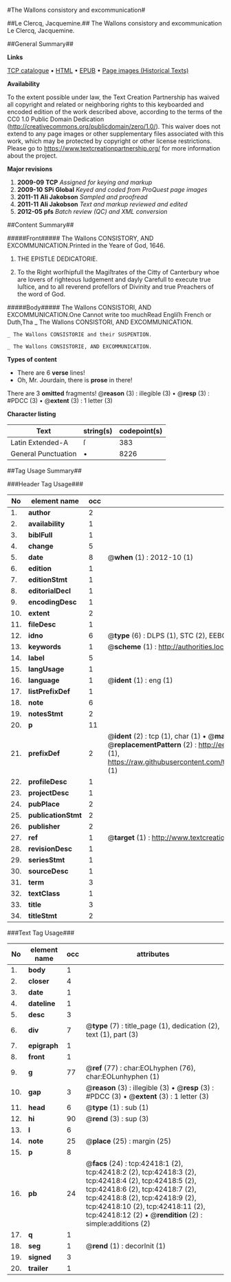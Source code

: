 #The Wallons consistory and excommunication#

##Le Clercq, Jacquemine.##
The Wallons consistory and excommunication
Le Clercq, Jacquemine.

##General Summary##

**Links**

[TCP catalogue](http://www.ota.ox.ac.uk/tcp/)  • 
[HTML](http://tei.it.ox.ac.uk/tcp/Texts-HTML/free/A67/A67426.html)  • 
[EPUB](http://tei.it.ox.ac.uk/tcp/Texts-EPUB/free/A67/A67426.epub) • 
[Page images (Historical Texts)](https://historicaltexts.jisc.ac.uk/eebo-09090992e)

**Availability**

To the extent possible under law, the Text Creation Partnership has waived all copyright and related or neighboring rights to this keyboarded and encoded edition of the work described above, according to the terms of the CC0 1.0 Public Domain Dedication (http://creativecommons.org/publicdomain/zero/1.0/). This waiver does not extend to any page images or other supplementary files associated with this work, which may be protected by copyright or other license restrictions. Please go to https://www.textcreationpartnership.org/ for more information about the project.

**Major revisions**

1. __2009-09__ __TCP__ *Assigned for keying and markup*
1. __2009-10__ __SPi Global__ *Keyed and coded from ProQuest page images*
1. __2011-11__ __Ali Jakobson__ *Sampled and proofread*
1. __2011-11__ __Ali Jakobson__ *Text and markup reviewed and edited*
1. __2012-05__ __pfs__ *Batch review (QC) and XML conversion*

##Content Summary##

#####Front#####
The Wallons CONSISTORY, AND EXCOMMUNICATION.Printed in the Yeare of God, 1646.
1. THE EPISTLE DEDICATORIE.

1. To the Right worſhipfull the Magiſtrates of the Citty of Canterbury whoe are lovers of righteous Iudgement and dayly Carefull to execute true Iuſtice, and to all reverend profeſſors of Divinity and true Preachers of the word of God.

#####Body#####
The Wallons CONSISTORI, AND EXCOMMUNICATION.One Cannot write too muchRead Engliſh French or Duth,Tha
    _ The Wallons CONSISTORI, AND EXCOMMUNICATION.

    _ The Wallons CONSISTORIE and their SUSPENTION.

    _ The Wallons CONSISTORIE, AND EXCOMMUNICATION.

**Types of content**

  * There are 6 **verse** lines!
  * Oh, Mr. Jourdain, there is **prose** in there!

There are 3 **omitted** fragments! 
 @__reason__ (3) : illegible (3)  •  @__resp__ (3) : #PDCC (3)  •  @__extent__ (3) : 1 letter (3)

**Character listing**


|Text|string(s)|codepoint(s)|
|---|---|---|
|Latin Extended-A|ſ|383|
|General Punctuation|•|8226|

##Tag Usage Summary##

###Header Tag Usage###

|No|element name|occ|attributes|
|---|---|---|---|
|1.|__author__|2||
|2.|__availability__|1||
|3.|__biblFull__|1||
|4.|__change__|5||
|5.|__date__|8| @__when__ (1) : 2012-10 (1)|
|6.|__edition__|1||
|7.|__editionStmt__|1||
|8.|__editorialDecl__|1||
|9.|__encodingDesc__|1||
|10.|__extent__|2||
|11.|__fileDesc__|1||
|12.|__idno__|6| @__type__ (6) : DLPS (1), STC (2), EEBO-CITATION (1), OCLC (1), VID (1)|
|13.|__keywords__|1| @__scheme__ (1) : http://authorities.loc.gov/ (1)|
|14.|__label__|5||
|15.|__langUsage__|1||
|16.|__language__|1| @__ident__ (1) : eng (1)|
|17.|__listPrefixDef__|1||
|18.|__note__|6||
|19.|__notesStmt__|2||
|20.|__p__|11||
|21.|__prefixDef__|2| @__ident__ (2) : tcp (1), char (1)  •  @__matchPattern__ (2) : ([0-9\-]+):([0-9IVX]+) (1), (.+) (1)  •  @__replacementPattern__ (2) : http://eebo.chadwyck.com/downloadtiff?vid=$1&page=$2 (1), https://raw.githubusercontent.com/textcreationpartnership/Texts/master/tcpchars.xml#$1 (1)|
|22.|__profileDesc__|1||
|23.|__projectDesc__|1||
|24.|__pubPlace__|2||
|25.|__publicationStmt__|2||
|26.|__publisher__|2||
|27.|__ref__|1| @__target__ (1) : http://www.textcreationpartnership.org/docs/. (1)|
|28.|__revisionDesc__|1||
|29.|__seriesStmt__|1||
|30.|__sourceDesc__|1||
|31.|__term__|3||
|32.|__textClass__|1||
|33.|__title__|3||
|34.|__titleStmt__|2||


###Text Tag Usage###

|No|element name|occ|attributes|
|---|---|---|---|
|1.|__body__|1||
|2.|__closer__|4||
|3.|__date__|1||
|4.|__dateline__|1||
|5.|__desc__|3||
|6.|__div__|7| @__type__ (7) : title_page (1), dedication (2), text (1), part (3)|
|7.|__epigraph__|1||
|8.|__front__|1||
|9.|__g__|77| @__ref__ (77) : char:EOLhyphen (76), char:EOLunhyphen (1)|
|10.|__gap__|3| @__reason__ (3) : illegible (3)  •  @__resp__ (3) : #PDCC (3)  •  @__extent__ (3) : 1 letter (3)|
|11.|__head__|6| @__type__ (1) : sub (1)|
|12.|__hi__|90| @__rend__ (3) : sup (3)|
|13.|__l__|6||
|14.|__note__|25| @__place__ (25) : margin (25)|
|15.|__p__|8||
|16.|__pb__|24| @__facs__ (24) : tcp:42418:1 (2), tcp:42418:2 (2), tcp:42418:3 (2), tcp:42418:4 (2), tcp:42418:5 (2), tcp:42418:6 (2), tcp:42418:7 (2), tcp:42418:8 (2), tcp:42418:9 (2), tcp:42418:10 (2), tcp:42418:11 (2), tcp:42418:12 (2)  •  @__rendition__ (2) : simple:additions (2)|
|17.|__q__|1||
|18.|__seg__|1| @__rend__ (1) : decorInit (1)|
|19.|__signed__|3||
|20.|__trailer__|1||
